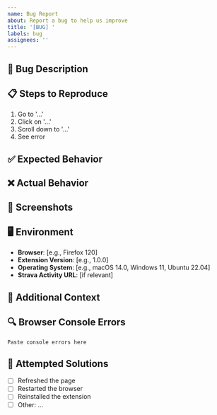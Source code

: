 ```yaml
---
name: Bug Report
about: Report a bug to help us improve
title: '[BUG] '
labels: bug
assignees: ''
---
```


## 🐛 Bug Description
<!-- A clear and concise description of the bug -->

## 📋 Steps to Reproduce
1. Go to '...'
2. Click on '...'
3. Scroll down to '...'
4. See error

## ✅ Expected Behavior
<!-- What you expected to happen -->

## ❌ Actual Behavior
<!-- What actually happened -->

## 📸 Screenshots
<!-- If applicable, add screenshots to help explain your problem -->

## 🖥️ Environment
- **Browser**: [e.g., Firefox 120]
- **Extension Version**: [e.g., 1.0.0]
- **Operating System**: [e.g., macOS 14.0, Windows 11, Ubuntu 22.04]
- **Strava Activity URL**: [if relevant]

## 📝 Additional Context
<!-- Add any other context about the problem here -->

## 🔍 Browser Console Errors
<!-- Open browser console (F12) and paste any relevant errors here -->
```
Paste console errors here
```

## 🧪 Attempted Solutions
<!-- List anything you've tried to fix the issue -->
- [ ] Refreshed the page
- [ ] Restarted the browser
- [ ] Reinstalled the extension
- [ ] Other: ...
